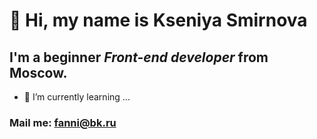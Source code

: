 # 👋 Hi, my name is **Kseniya Smirnova**
## I'm a beginner *Front-end developer* from Moscow.
- 🌱 I’m currently learning ...
### Mail me: fanni@bk.ru


